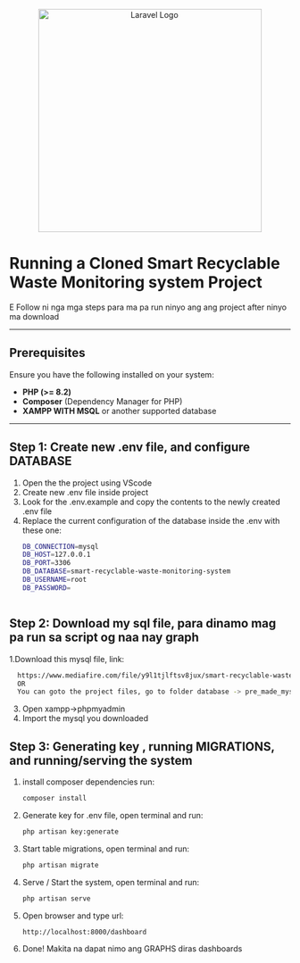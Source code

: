 <p align="center"><a href="https://laravel.com" target="_blank"><img src="https://i.ibb.co/NrjJDdJ/landing-page-cover.png" width="400" alt="Laravel Logo"></a></p>

# Running a Cloned Smart Recyclable Waste Monitoring system Project

E Follow ni nga mga steps para ma pa run ninyo ang ang project after ninyo ma download

---

## Prerequisites

Ensure you have the following installed on your system:
- **PHP (>= 8.2)**
- **Composer** (Dependency Manager for PHP)
- **XAMPP WITH MSQL** or another supported database

---

## Step 1: Create new .env file, and configure DATABASE

1. Open the the project using VScode
2. Create new .env file inside project
3. Look for the .env.example and copy the contents to the newly created .env file
4. Replace the current configuration of the database inside the .env  with these one:
    ```bash
    DB_CONNECTION=mysql
    DB_HOST=127.0.0.1
    DB_PORT=3306
    DB_DATABASE=smart-recyclable-waste-monitoring-system
    DB_USERNAME=root
    DB_PASSWORD=



## Step 2: Download my sql file, para dinamo mag pa run sa script og naa nay graph

1.Download this mysql file, link:
  ```bash
    https://www.mediafire.com/file/y9l1tjlftsv8jux/smart-recyclable-waste-monitoring-system.sql/file
    OR
    You can goto the project files, go to folder database -> pre_made_mysql_file -> smart-recyclable-waste-monitoring-system.sql
  ```
3. Open xampp->phpmyadmin
4. Import the mysql you downloaded


## Step 3: Generating key , running MIGRATIONS, and running/serving the system
1. install composer dependencies run:
   ```bash
   composer install
   ```
2. Generate key for .env file, open terminal and run:
   ```bash
   php artisan key:generate
   ```
3. Start table migrations, open terminal and run:
   ```bash
   php artisan migrate
   ```
4. Serve / Start the system, open terminal and run:
   ```bash
   php artisan serve
   ```
5. Open browser and type url:
   ```bash
   http://localhost:8000/dashboard
   ```
6. Done! Makita na dapat nimo ang GRAPHS diras dashboards



